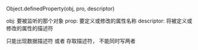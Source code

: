 Object.definedProperty(obj, pro, descriptor)

obj: 要被监听的那个对象
prop: 要定义或修改的属性名称
descriptor: 将被定义或修改的属性的描述符


只能出现数据描述符 或者 存取描述符， 不能同时写两者